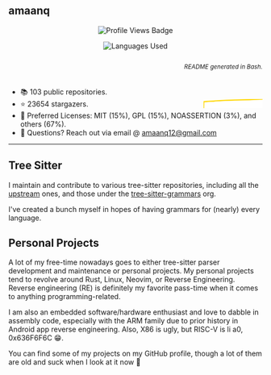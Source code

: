 ## amaanq

<p align="center">
	<img alt="Profile Views Badge" src="https://komarev.com/ghpvc/?username=amaanq&style=flat" />
</p>

<p align="center">
	<!-- <img alt="General Stats" height="152" -->
	<!-- src="https://github-readme-stats.vercel.app/api?username=amaanq&show_icons=true&theme=tokyonight&hide=stars&count_private=true&title_color=0x005ACE&icon_color=0x005ACE&hide_title=true"/> -->
	<img alt="Languages Used"
	    src="https://github-readme-stats.vercel.app/api/top-langs/?username=amaanq&langs_count=10&layout=compact&theme=tokyonight&title_color=0x005ACE&icon_color=0x005ACE&hide_title=true"/>
	<!-- <img alt="Commit Stats" width="500" -->
	<!-- src="https://github-readme-streak-stats.herokuapp.com?user=amaanq&theme=tokyonight_duo&hide_border=true&date_format=M%20j%5B%2C%20Y%5D&border=005ACE&stroke=005ACE&ring=005ACE&fire=005ACE"/> -->
</p>

<h6 align="right">
	<sub>
		README generated in Bash.
	</sub>
</h6>

- 📚️ 103 public repositories.
- ⭐️ 23654 stargazers. <img align="right" alt="Stars graph" src="sparklines/stargazers.svg" height="18px" />
- 📃️ Preferred Licenses: MIT (15%), GPL (15%), NOASSERTION (3%), and others (67%).
- 📧 Questions? Reach out via email @ amaanq12@gmail.com
<!-- - 💻️ Programming Languages: Rust (32%), Go (23%), Python (7%), and others (38%). -->

---

## Tree Sitter

I maintain and contribute to various tree-sitter repositories, including all the [upstream](https://github.com/tree-sitter)
ones, and those under the [tree-sitter-grammars](https://github.com/tree-sitter-grammars) org.

I've created a bunch myself in hopes of having grammars for (nearly) every language.

## Personal Projects

A lot of my free-time nowadays goes to either tree-sitter parser development and maintenance or personal projects.
My personal projects tend to revolve around Rust, Linux, Neovim, or Reverse Engineering. Reverse engineering (RE) is definitely
my favorite pass-time when it comes to anything programming-related.

I am also an embedded software/hardware enthusiast and love to dabble in assembly code, especially with the ARM family due to
prior history in Android app reverse engineering. Also, X86 is ugly, but RISC-V is li a0, 0x636F6F6C 😁.

You can find some of my projects on my GitHub profile, though a lot of them are old and suck when I look at it now 🙈
